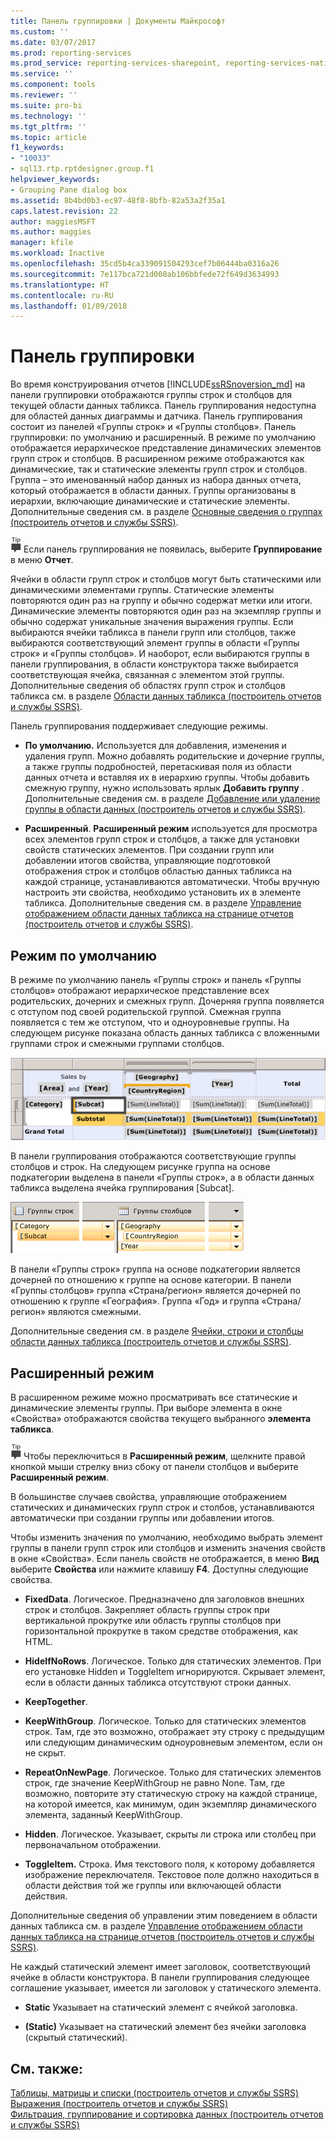 ```yaml
---
title: Панель группировки | Документы Майкрософт
ms.custom: ''
ms.date: 03/07/2017
ms.prod: reporting-services
ms.prod_service: reporting-services-sharepoint, reporting-services-native
ms.service: ''
ms.component: tools
ms.reviewer: ''
ms.suite: pro-bi
ms.technology: ''
ms.tgt_pltfrm: ''
ms.topic: article
f1_keywords:
- "10033"
- sql13.rtp.rptdesigner.group.f1
helpviewer_keywords:
- Grouping Pane dialog box
ms.assetid: 8b4bd0b3-ec97-48f8-8bfb-82a53a2f35a1
caps.latest.revision: 22
author: maggiesMSFT
ms.author: maggies
manager: kfile
ms.workload: Inactive
ms.openlocfilehash: 35cd5b4ca339091504293cef7b06444ba0316a26
ms.sourcegitcommit: 7e117bca721d008ab106bbfede72f649d3634993
ms.translationtype: HT
ms.contentlocale: ru-RU
ms.lasthandoff: 01/09/2018
---
```

# <a name="grouping-pane"></a>Панель группировки
Во время конструирования отчетов [!INCLUDE[ssRSnoversion_md](../../includes/ssrsnoversion-md.md)] на панели группировки отображаются группы строк и столбцов для текущей области данных табликса. Панель группирования недоступна для областей данных диаграммы и датчика. Панель группирования состоит из панелей «Группы строк» и «Группы столбцов». Панель группировки: по умолчанию и расширенный. В режиме по умолчанию отображается иерархическое представление динамических элементов групп строк и столбцов. В расширенном режиме отображаются как динамические, так и статические элементы групп строк и столбцов. Группа – это именованный набор данных из набора данных отчета, который отображается в области данных. Группы организованы в иерархии, включающие динамические и статические элементы. Дополнительные сведения см. в разделе [Основные сведения о группах (построитель отчетов и службы SSRS)](../../reporting-services/report-design/understanding-groups-report-builder-and-ssrs.md).  
  
  ![ssrs_fyi_note](../../analysis-services/instances/install-windows/media/ssrs-fyi-note.png) Если панель группирования не появилась, выберите **Группирование** в меню **Отчет**.
  
 Ячейки в области групп строк и столбцов могут быть статическими или динамическими элементами группы. Статические элементы повторяются один раз на группу и обычно содержат метки или итоги. Динамические элементы повторяются один раз на экземпляр группы и обычно содержат уникальные значения выражения группы. Если выбираются ячейки табликса в панели групп или столбцов, также выбираются соответствующий элемент группы в области «Группы строк» и «Группы столбцов». И наоборот, если выбираются группы в панели группирования, в области конструктора также выбирается соответствующая ячейка, связанная с элементом этой группы. Дополнительные сведения об областях групп строк и столбцов табликса см. в разделе [Области данных табликса (построитель отчетов и службы SSRS)](../../reporting-services/report-design/tablix-data-region-areas-report-builder-and-ssrs.md).  
  
 Панель группирования поддерживает следующие режимы.  
  
-   **По умолчанию.** Используется для добавления, изменения и удаления групп. Можно добавлять родительские и дочерние группы, а также группы подробностей, перетаскивая поля из области данных отчета и вставляя их в иерархию группы. Чтобы добавить смежную группу, нужно использовать ярлык **Добавить группу** . Дополнительные сведения см. в разделе [Добавление или удаление группы в области данных (построитель отчетов и службы SSRS)](../../reporting-services/report-design/add-or-delete-a-group-in-a-data-region-report-builder-and-ssrs.md).  
  
-   **Расширенный**. **Расширенный режим** используется для просмотра всех элементов групп строк и столбцов, а также для установки свойств статических элементов. При создании групп или добавлении итогов свойства, управляющие подготовкой отображения строк и столбцов областью данных табликса на каждой странице, устанавливаются автоматически. Чтобы вручную настроить эти свойства, необходимо установить их в элементе табликса. Дополнительные сведения см. в разделе [Управление отображением области данных табликса на странице отчетов (построитель отчетов и службы SSRS)](../../reporting-services/report-design/controlling-the-tablix-data-region-display-on-a-report-page.md).  
  
## <a name="default-mode"></a>Режим по умолчанию  
 В режиме по умолчанию панель «Группы строк» и панель «Группы столбцов» отображают иерархическое представление всех родительских, дочерних и смежных групп. Дочерняя группа появляется с отступом под своей родительской группой. Смежная группа появляется с тем же отступом, что и одноуровневые группы. На следующем рисунке показана область данных табликса с вложенными группами строк и смежными группами столбцов.  
  
 ![Табликс, вложенная и смежная строка и группы столбцов](../../reporting-services/report-design/media/rs-basictablixdesigngroupingpane.gif "Табликс, вложенная и смежная строка и группы столбцов")  
  
 В панели группирования отображаются соответствующие группы столбцов и строк. На следующем рисунке группа на основе подкатегории выделена в панели «Группы строк», а в области данных табликса выделена ячейка группирования [Subcat].  
  
 ![Панель группирования для вложенных групп строк и столбцов](../../reporting-services/report-design/media/rs-basictablixdesigngroupingpanedefaultview.gif "Панель группирования для вложенных групп строк и столбцов")  
  
 В панели «Группы строк» группа на основе подкатегории является дочерней по отношению к группе на основе категории. В панели «Группы столбцов» группа «Страна/регион» является дочерней по отношению к группе «География». Группа «Год» и  группа «Страна/регион» являются смежными.  
  
 Дополнительные сведения см. в разделе [Ячейки, строки и столбцы области данных табликса (построитель отчетов и службы SSRS)](../../reporting-services/report-design/tablix-data-region-cells-rows-and-columns-report-builder-and-ssrs.md).  
  
## <a name="advanced-mode"></a>Расширенный режим  
В расширенном режиме можно просматривать все статические и динамические элементы группы. При выборе элемента в окне «Свойства» отображаются свойства текущего выбранного **элемента табликса**.  
  
![ssrs_fyi_note](../../analysis-services/instances/install-windows/media/ssrs-fyi-note.png) Чтобы переключиться в **Расширенный режим**, щелкните правой кнопкой мыши стрелку вниз сбоку от панели столбцов и выберите **Расширенный режим**.  
  
В большинстве случаев свойства, управляющие отображением статических и динамических групп строк и столбов, устанавливаются автоматически при создании группы или добавлении итогов. 

Чтобы изменить значения по умолчанию, необходимо выбрать элемент группы в панели групп строк или столбцов и изменить значения свойств в окне «Свойства». Если панель свойств не отображается, в меню **Вид** выберите **Свойства** или нажмите клавишу **F4**.  Доступны следующие свойства.  
  
-   **FixedData**. Логическое. Предназначено для заголовков внешних строк и столбцов. Закрепляет область группы строк при вертикальной прокрутке или область группы столбцов при горизонтальной прокрутке в таком средстве отображения, как HTML.  
  
-   **HideIfNoRows**. Логическое. Только для статических элементов. При его установке Hidden и ToggleItem игнорируются. Скрывает элемент, если в области данных табликса отсутствуют строки данных.  
  
-   **KeepTogether**.  
  
-   **KeepWithGroup**. Логическое. Только для статических элементов строк. Там, где это возможно, отображает эту строку с предыдущим или следующим динамическим одноуровневым элементом, если он не скрыт.  
  
-   **RepeatOnNewPage**. Логическое. Только для статических элементов строк, где значение KeepWithGroup не равно None. Там, где возможно, повторите эту статическую строку на каждой странице, на которой имеется, как минимум, один экземпляр динамического элемента, заданный KeepWithGroup.  
  
-   **Hidden**. Логическое. Указывает, скрыты ли строка или столбец при первоначальном отображении.  
  
-   **ToggleItem.** Строка. Имя текстового поля, к которому добавляется изображение переключателя. Текстовое поле должно находиться в области действия той же группы или включающей области действия.  
  
 Дополнительные сведения об управлении этим поведением в области данных табликса см. в разделе [Управление отображением области данных табликса на странице отчетов (построитель отчетов и службы SSRS)](../../reporting-services/report-design/controlling-the-tablix-data-region-display-on-a-report-page.md).  
  
 Не каждый статический элемент имеет заголовок, соответствующий ячейке в области конструктора. В панели группирования следующее соглашение указывает, имеется ли заголовок у статического элемента.  
  
-   **Static** Указывает на статический элемент с ячейкой заголовка.  
  
-   **(Static)** Указывает на статический элемент без ячейки заголовка (скрытый статический).  
  
## <a name="see-also"></a>См. также:  
 [Таблицы, матрицы и списки (построитель отчетов и службы SSRS)](../../reporting-services/report-design/tables-matrices-and-lists-report-builder-and-ssrs.md)   
 [Выражения (построитель отчетов и службы SSRS)](../../reporting-services/report-design/expressions-report-builder-and-ssrs.md)   
 [Фильтрация, группирование и сортировка данных (построитель отчетов и службы SSRS)](../../reporting-services/report-design/filter-group-and-sort-data-report-builder-and-ssrs.md)  
  
  
